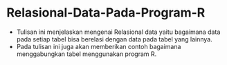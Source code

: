 # Relasional-Data-Pada-Program-R

- Tulisan ini menjelaskan mengenai Relasional data yaitu bagaimana data pada setiap tabel bisa berelasi dengan data pada tabel yang lainnya.
- Pada tulisan ini juga akan memberikan contoh bagaimana menggabungkan tabel menggunakan program R.
